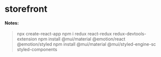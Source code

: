 # storefront

#### Notes:
>npx create-react-app
 >npm i redux react-redux redux-devtools-extension
 >npm install @mui/material @emotion/react @emotion/styled
 >npm install @mui/material @mui/styled-engine-sc styled-components

 